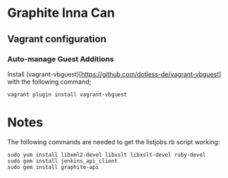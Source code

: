# Graphite Inna Can

## Vagrant configuration

### Auto-manage Guest Additions

Install (vagrant-vbguest)[https://github.com/dotless-de/vagrant-vbguest] with the following command;

    vagrant plugin install vagrant-vbguest
	

	
# Notes

The following commands are needed to get the listjobs.rb script working:

    sudo yum install libxml2-devel libxslt libxslt-devel ruby-devel
    sudo gem install jenkins_api_client
    sudo gem install graphite-api
